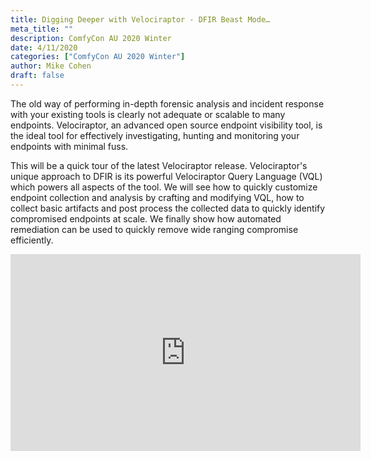 ```yaml
---
title: Digging Deeper with Velociraptor - DFIR Beast Mode…
meta_title: ""
description: ComfyCon AU 2020 Winter
date: 4/11/2020
categories: ["ComfyCon AU 2020 Winter"]
author: Mike Cohen
draft: false
---
```

The old way of performing in-depth forensic analysis and incident response with your existing tools is clearly not adequate or scalable to many endpoints. Velociraptor, an advanced open source endpoint visibility tool, is the ideal tool for effectively investigating, hunting and monitoring your endpoints with minimal fuss.

This will be a quick tour of the latest Velociraptor release. Velociraptor's unique approach to DFIR is its powerful Velociraptor Query Language (VQL) which powers all aspects of the tool. We will see how to quickly customize endpoint collection and analysis by crafting and modifying VQL, how to collect basic artifacts and post process the collected data to quickly identify compromised endpoints at scale. We finally show how automated remediation can be used to quickly remove wide ranging compromise efficiently.

<iframe width="560" height="315" src="https://www.youtube.com/embed/c-XOeuT4qg8?si=0-CuffotTluM8gEE" title="YouTube video player" frameborder="0" allow="accelerometer; autoplay; clipboard-write; encrypted-media; gyroscope; picture-in-picture; web-share" allowfullscreen></iframe>
